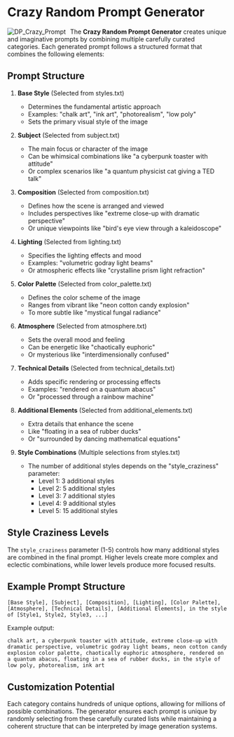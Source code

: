 # Crazy Random Prompt Generator
<img src="https://github.com/user-attachments/assets/d5d970b6-0db3-4f02-9769-194807547d52" alt="DP_Crazy_Prompt" style="float: left; margin-right: 10px;"/>

The **Crazy Random Prompt Generator** creates unique and imaginative prompts by combining multiple carefully curated categories. Each generated prompt follows a structured format that combines the following elements:

## Prompt Structure

1. **Base Style** (Selected from styles.txt)
   - Determines the fundamental artistic approach
   - Examples: "chalk art", "ink art", "photorealism", "low poly"
   - Sets the primary visual style of the image

2. **Subject** (Selected from subject.txt)
   - The main focus or character of the image
   - Can be whimsical combinations like "a cyberpunk toaster with attitude"
   - Or complex scenarios like "a quantum physicist cat giving a TED talk"

3. **Composition** (Selected from composition.txt)
   - Defines how the scene is arranged and viewed
   - Includes perspectives like "extreme close-up with dramatic perspective"
   - Or unique viewpoints like "bird's eye view through a kaleidoscope"

4. **Lighting** (Selected from lighting.txt)
   - Specifies the lighting effects and mood
   - Examples: "volumetric godray light beams"
   - Or atmospheric effects like "crystalline prism light refraction"

5. **Color Palette** (Selected from color_palette.txt)
   - Defines the color scheme of the image
   - Ranges from vibrant like "neon cotton candy explosion"
   - To more subtle like "mystical fungal radiance"

6. **Atmosphere** (Selected from atmosphere.txt)
   - Sets the overall mood and feeling
   - Can be energetic like "chaotically euphoric"
   - Or mysterious like "interdimensionally confused"

7. **Technical Details** (Selected from technical_details.txt)
   - Adds specific rendering or processing effects
   - Examples: "rendered on a quantum abacus"
   - Or "processed through a rainbow machine"

8. **Additional Elements** (Selected from additional_elements.txt)
   - Extra details that enhance the scene
   - Like "floating in a sea of rubber ducks"
   - Or "surrounded by dancing mathematical equations"

9. **Style Combinations** (Multiple selections from styles.txt)
   - The number of additional styles depends on the "style_craziness" parameter:
     - Level 1: 3 additional styles
     - Level 2: 5 additional styles
     - Level 3: 7 additional styles
     - Level 4: 9 additional styles
     - Level 5: 15 additional styles

## Style Craziness Levels

The `style_craziness` parameter (1-5) controls how many additional styles are combined in the final prompt. Higher levels create more complex and eclectic combinations, while lower levels produce more focused results.

## Example Prompt Structure

```
[Base Style], [Subject], [Composition], [Lighting], [Color Palette], [Atmosphere], [Technical Details], [Additional Elements], in the style of [Style1, Style2, Style3, ...]
```

Example output:
```
chalk art, a cyberpunk toaster with attitude, extreme close-up with dramatic perspective, volumetric godray light beams, neon cotton candy explosion color palette, chaotically euphoric atmosphere, rendered on a quantum abacus, floating in a sea of rubber ducks, in the style of low poly, photorealism, ink art
```

## Customization Potential

Each category contains hundreds of unique options, allowing for millions of possible combinations. The generator ensures each prompt is unique by randomly selecting from these carefully curated lists while maintaining a coherent structure that can be interpreted by image generation systems.
